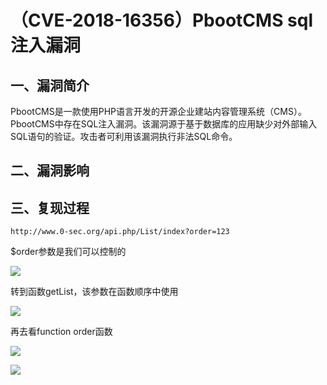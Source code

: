（CVE-2018-16356）PbootCMS sql注入漏洞
======================================

一、漏洞简介
------------

PbootCMS是一款使用PHP语言开发的开源企业建站内容管理系统（CMS）。
PbootCMS中存在SQL注入漏洞。该漏洞源于基于数据库的应用缺少对外部输入SQL语句的验证。攻击者可利用该漏洞执行非法SQL命令。

二、漏洞影响
------------

三、复现过程
------------

    http://www.0-sec.org/api.php/List/index?order=123

\$order参数是我们可以控制的

![](resource/(CVE-2018-16356)PbootCMSsql注入漏洞/media/rId24.png)

转到函数getList，该参数在函数顺序中使用

![](resource/(CVE-2018-16356)PbootCMSsql注入漏洞/media/rId25.png)

再去看function order函数

![](resource/(CVE-2018-16356)PbootCMSsql注入漏洞/media/rId26.png)

![](resource/(CVE-2018-16356)PbootCMSsql注入漏洞/media/rId27.png)
